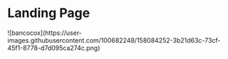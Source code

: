 <h1> Landing Page </h1>
![bancocox](https://user-images.githubusercontent.com/100682248/158084252-3b21d63c-73cf-45f1-8778-d7d095ca274c.png)
